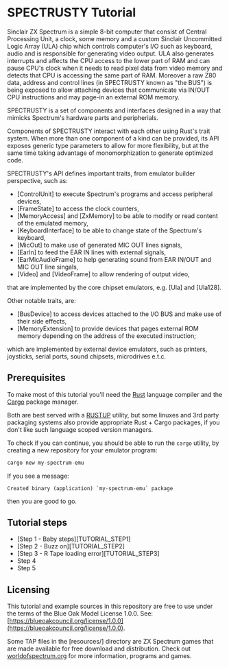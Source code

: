 SPECTRUSTY Tutorial
===================

Sinclair ZX Spectrum is a simple 8-bit computer that consist of Central Processing Unit, a clock, some memory and a custom Sinclair Uncommitted Logic Array (ULA) chip which controls computer's I/O such as keyboard, audio and is responsible for generating video output. ULA also generates interrupts and affects the CPU access to the lower part of RAM and can pause CPU's clock when it needs to read pixel data from video memory and detects that CPU is accessing the same part of RAM. Moreover a raw Z80 data, address and control lines (in SPECTRUSTY known as "the BUS") is being exposed to allow attaching devices that communicate via IN/OUT CPU instructions and may page-in an external ROM memory.

SPECTRUSTY is a set of components and interfaces designed in a way that mimicks Spectrum's hardware parts and peripherials.

Components of SPECTRUSTY interact with each other using Rust's trait system. When more than one component of a kind can be provided, its API exposes generic type parameters to allow for more flexibility, but at the same time taking advantage of monomorphization to generate optimized code.

SPECTRUSTY's API defines important traits, from emulator builder perspective, such as:

- [ControlUnit] to execute Spectrum's programs and access peripheral devices,
- [FrameState] to access the clock counters,
- [MemoryAccess] and [ZxMemory] to be able to modify or read content of the emulated memory,
- [KeyboardInterface] to be able to change state of the Spectrum's keyboard,
- [MicOut] to make use of generated MIC OUT lines signals,
- [EarIn] to feed the EAR IN lines with external signals,
- [EarMicAudioFrame] to help generating sound from EAR IN/OUT and MIC OUT line singals,
- [Video] and [VideoFrame] to allow rendering of output video,

that are implemented by the core chipset emulators, e.g. [Ula] and [Ula128].

Other notable traits, are:

- [BusDevice] to access devices attached to the I/O BUS and make use of their side effects,
- [MemoryExtension] to provide devices that pages external ROM memory depending on the address of the executed instruction;

which are implemented by external device emulators, such as printers, joysticks, serial ports, sound
chipsets, microdrives e.t.c.


Prerequisites
-------------

To make most of this tutorial you'll need the [Rust] language compiler and the [Cargo] package manager.

Both are best served with a [RUSTUP] utility, but some linuxes and 3rd party packaging systems also provide appropriate Rust + Cargo packages, if you don't like such language scoped version managers.

To check if you can continue, you should be able to run the `cargo` utility, by creating a new repository for your emulator program:

```rust
cargo new my-spectrum-emu
```

If you see a message:

```
Created binary (application) `my-spectrum-emu` package
```

then you are good to go.


Tutorial steps
--------------

* [Step 1 - Baby steps][TUTORIAL_STEP1]
* [Step 2 - Buzz on][TUTORIAL_STEP2]
* [Step 3 - R Tape loading error][TUTORIAL_STEP3]
* Step 4
* Step 5


Licensing
---------

This tutorial and example sources in this repository are free to use under the terms of the Blue Oak Model License 1.0.0.
See: [https://blueoakcouncil.org/license/1.0.0](https://blueoakcouncil.org/license/1.0.0).

Some TAP files in the [resources/] directory are ZX Spectrum games that are made available for free download and distribution. Check out [worldofspectrum.org](https://worldofspectrum.org/) for more information, programs and games.

[Rust]: https://www.rust-lang.org/
[Cargo]: https://crates.io/
[RUSTUP]: https://www.rust-lang.org/learn/get-started#installing-rust